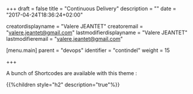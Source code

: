 +++
draft = false
title = "Continuous Delivery"
description = ""
date = "2017-04-24T18:36:24+02:00"

creatordisplayname = "Valere JEANTET"
creatoremail = "valere.jeantet@gmail.com"
lastmodifierdisplayname = "Valere JEANTET"
lastmodifieremail = "valere.jeantet@gmail.com"

[menu.main]
parent = "devops"
identifier = "contindel"
weight = 15

+++

A bunch of Shortcodes are available with this theme :

{{%children style="h2" description="true"%}}
